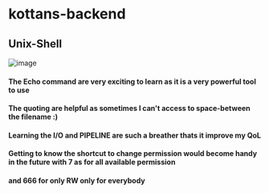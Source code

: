 # kottans-backend
## Unix-Shell 
 ![image](https://user-images.githubusercontent.com/103836832/194922027-53da2e8d-6787-4beb-b807-af3ad97ae1a4.png)
#### The Echo command are very exciting to learn as it  is a very powerful tool to use
#### The quoting are helpful as sometimes I can't access to space-between the filename :)
#### Learning the I/O and PIPELINE are such a breather thats it improve my QoL
#### Getting to know the shortcut to change permission would become handy in the future with 7 as for all available permission
#### and 666 for only RW only for everybody 

